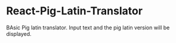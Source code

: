 # React-Pig-Latin-Translator
BAsic Pig latin translator. Input text and the pig latin version will be displayed.
